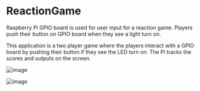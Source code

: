 # ReactionGame
Raspberry Pi GPIO board is used for user input for a reaction game. Players push their button on GPIO board when they see a light turn on. 

This application is a two player game where the players interact with a GPIO board by pushing their button if they see the LED turn on. The Pi tracks the scores and outputs on the screen. 

![image](https://user-images.githubusercontent.com/66417986/122401836-f6330380-cf4a-11eb-94e2-2b85eea9e4cd.png)

![image](https://user-images.githubusercontent.com/66417986/122401878-fd5a1180-cf4a-11eb-9bd0-a745446308b1.png)

